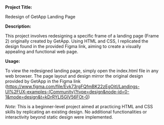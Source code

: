 __Project Title:__

Redesign of GetApp Landing Page


__Description:__

This project involves redesigning a specific frame of a landing page (Frame 2) originally created by GetApp. Using HTML and CSS, I replicated the design found in the provided Figma link, aiming to create a visually appealing and functional web page.


__Usage:__

To view the redesigned landing page, simply open the index.html file in any web browser. The page layout and design mirror the original design provided by GetApp in the Figma link (https://www.figma.com/file/Evk73rgFQfmBK22zEgOitI/Landings-UI%2FUX-examples-(Community)?type=design&node-id=0-1&mode=design&t=kDrRYLl5GlV56FOt-0)


_Note:_
This is a beginner-level project aimed at practicing HTML and CSS skills by replicating an existing design. No additional functionalities or interactivity beyond static design were implemented.
